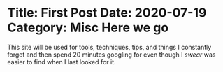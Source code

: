 Title: First Post
Date: 2020-07-19
Category: Misc
Here we go
==========

This site will be used for tools, techniques, tips, and things I constantly forget and then spend 20 minutes googling for even though I _swear_ was easier to find when I last looked for it.